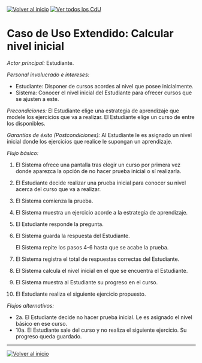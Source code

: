 [![Volver al inicio](https://img.shields.io/badge/⬅️_Volver_al_inicio-4CAF50?style=for-the-badge)](../../README.md)
[![Ver todos los CdU](https://img.shields.io/badge/📋_Ver_todos_los_CdU-C62828?style=for-the-badge)](./CasosDeUso.md)

# Caso de Uso Extendido: Calcular nivel inicial

*Actor principal:* Estudiante.

*Personal involucrado e intereses:*

- Estudiante: Disponer de cursos acordes al nivel que posee inicialmente.
- Sistema: Conocer el nivel inicial del Estudiante para ofrecer cursos que se ajusten a este.

*Precondiciones:* El Estudiante elige una estrategia de aprendizaje que modele los ejercicios que va a realizar. El Estudiante elige un curso de entre los disponibles.

*Garantías de éxito (Postcondiciones):* Al Estudiante le es asignado un nivel inicial donde los ejercicios que realice le supongan un aprendizaje.

*Flujo básico:*

1. El Sistema ofrece una pantalla tras elegir un curso por primera vez donde aparezca la opción de no hacer prueba inicial o sí realizarla.
2. El Estudiante decide realizar una prueba inicial para conocer su nivel acerca del curso que va a realizar.
3. El Sistema comienza la prueba.
4. El Sistema muestra un ejercicio acorde a la estrategia de aprendizaje.
5. El Estudiante responde la pregunta.
6. El Sistema guarda la respuesta del Estudiante.

   El Sistema repite los pasos 4-6 hasta que se acabe la prueba.

7. El Sistema registra el total de respuestas correctas del Estudiante.
8. El Sistema calcula el nivel inicial en el que se encuentra el Estudiante.
9. El Sistema muestra al Estudiante su progreso en el curso.
10. El Estudiante realiza el siguiente ejercicio propuesto.

*Flujos alternativos:*

- 2a. El Estudiante decide no hacer prueba inicial. Le es asignado el nivel básico en ese curso.
- 10a. El Estudiante sale del curso y no realiza el siguiente ejercicio. Su progreso queda guardado.

---

[![Volver al inicio](https://img.shields.io/badge/⬅️_Volver_al_inicio-4CAF50?style=for-the-badge)](../../README.md)
